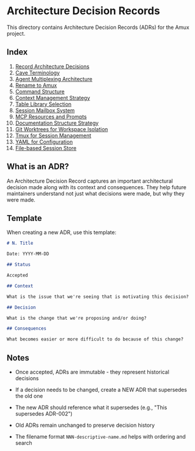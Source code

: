 # Architecture Decision Records

This directory contains Architecture Decision Records (ADRs) for the Amux project.

## Index

1. [Record Architecture Decisions](001-record-architecture-decisions.md)
2. [Cave Terminology](002-cave-terminology.md)
3. [Agent Multiplexing Architecture](003-agent-multiplexing-architecture.md)
4. [Rename to Amux](004-rename-to-amux.md)
5. [Command Structure](005-command-structure.md)
6. [Context Management Strategy](006-context-management-strategy.md)
7. [Table Library Selection](007-table-library-selection.md)
8. [Session Mailbox System](008-session-mailbox-system.md)
9. [MCP Resources and Prompts](009-mcp-resources-and-prompts.md)
10. [Documentation Structure Strategy](010-documentation-structure.md)
11. [Git Worktrees for Workspace Isolation](011-git-worktrees-for-workspace-isolation.md)
12. [Tmux for Session Management](012-tmux-for-session-management.md)
13. [YAML for Configuration](013-yaml-for-configuration.md)
14. [File-based Session Store](014-file-based-session-store.md)

## What is an ADR?

An Architecture Decision Record captures an important architectural decision made along with its context and
consequences. They help future maintainers understand not just what decisions were made, but why they were made.

## Template

When creating a new ADR, use this template:

```markdown
# N. Title

Date: YYYY-MM-DD

## Status

Accepted

## Context

What is the issue that we're seeing that is motivating this decision?

## Decision

What is the change that we're proposing and/or doing?

## Consequences

What becomes easier or more difficult to do because of this change?
```

## Notes

- Once accepted, ADRs are immutable - they represent historical decisions
- If a decision needs to be changed, create a NEW ADR that supersedes the old one
- The new ADR should reference what it supersedes (e.g., "This supersedes ADR-002")
- Old ADRs remain unchanged to preserve decision history

- The filename format `NNN-descriptive-name.md` helps with ordering and search
